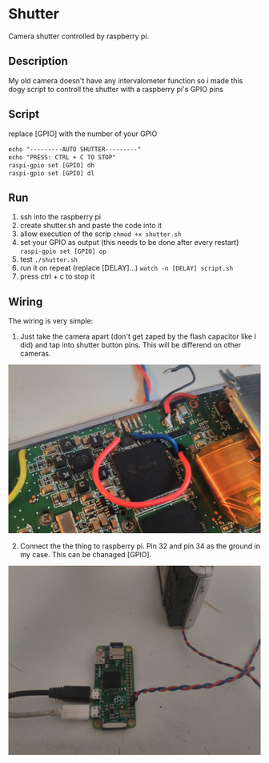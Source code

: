 # Shutter
Camera shutter controlled by raspberry pi.

## Description
My old camera doesn't have any intervalometer function so i made this dogy script to controll the shutter with a raspberry pi's GPIO pins 

## Script
replace [GPIO] with the number of your GPIO
```
echo "---------AUTO SHUTTER---------"
echo "PRESS: CTRL + C TO STOP"
raspi-gpio set [GPIO] dh 
raspi-gpio set [GPIO] dl 
```
## Run
1) ssh into the raspberry pi
2) create shutter.sh and paste the code into it
3) allow execution of the scrip ```chmod +x shutter.sh```
4) set your GPIO as output (this needs to be done after every restart) ```raspi-gpio set [GPIO] op```
5) test ```./shutter.sh```
6) run it on repeat (replace [DELAY]...) ```watch -n [DELAY] script.sh```
7) press ctrl + c to stop it

## Wiring
The wiring is very simple:

1) Just take the camera apart (don't get zaped by the flash capacitor like I did) and tap into shutter button pins. This will be differend on other cameras.

![shutter tap](https://github.com/Mnux9/shutter/blob/main/images/shutter-tap.jpg)

2) Connect the the thing to raspberry pi. Pin 32 and pin 34 as the ground in my case. This can be chanaged [GPIO].

![connecting to raspberry](https://github.com/Mnux9/shutter/blob/main/images/raspi-connect.jpg)
